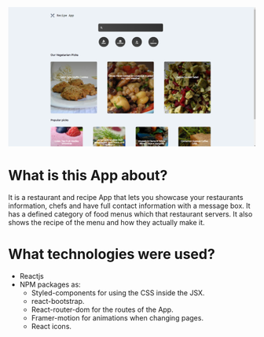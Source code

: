 ![Recipe App Image](./Recipe-app.png "Recipe App image")

# What is this App about?

It is a restaurant and recipe App that lets you showcase your restaurants information, chefs and have full contact information with a message box. It has a defined category of food menus which that restaurant servers. It also shows the recipe of the menu and how they actually make it.

# What technologies were used?

- Reactjs
- NPM packages as:
  - Styled-components for using the CSS inside the JSX.
  - react-bootstrap.
  - React-router-dom for the routes of the App.
  - Framer-motion for animations when changing pages.
  - React icons.
